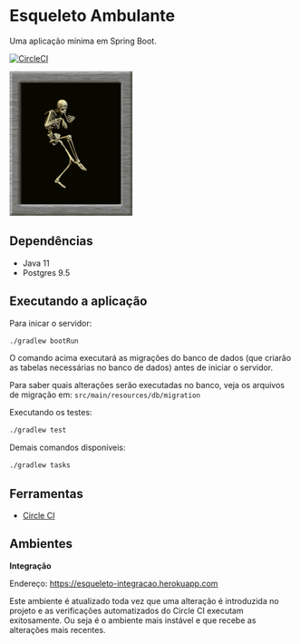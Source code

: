 # Esqueleto Ambulante

Uma aplicação mínima em Spring Boot.

[![CircleCI](https://circleci.com/gh/aceleradora-TW/esqueleto-ambulante/tree/master.svg?style=svg)](https://circleci.com/gh/aceleradora-TW/esqueleto-ambulante/tree/master)

![Caveira](./src/main/resources/static/images/sneaky.gif)


## Dependências

- Java 11
- Postgres 9.5

## Executando a aplicação

Para inicar o servidor:

```sh
./gradlew bootRun
```

O comando acima executará as migrações do banco de dados (que criarão as tabelas necessárias no banco de dados) antes de iniciar o servidor. 

Para saber quais alterações serão executadas no banco, veja os arquivos de migração em: `src/main/resources/db/migration`

Executando os testes:

```sh
./gradlew test
```

Demais comandos disponíveis:

```sh
./gradlew tasks
```

## Ferramentas

- [Circle CI](https://circleci.com/gh/aceleradora-TW/esqueleto-ambulante)


## Ambientes

__Integração__

Endereço: https://esqueleto-integracao.herokuapp.com

Este ambiente é atualizado toda vez que uma alteração é introduzida no projeto e as verificações automatizados do Circle CI executam exitosamente. Ou seja é o ambiente mais instável e que recebe as alterações mais recentes.

